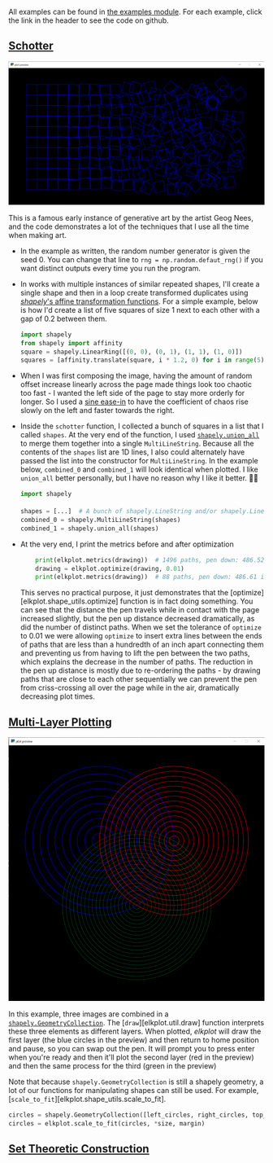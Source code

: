 All examples can be found in [the examples module](https://github.com/ejkaplan/elkplot/tree/main/elkplot/examples). For each example, click the link in the header to see the code on github.

## [Schotter](https://github.com/ejkaplan/elkplot/blob/main/elkplot/examples/schotter.py)

![schotter](example_images/schotter.png)

This is a famous early instance of generative art by the artist Geog Nees, and the code demonstrates a lot of the techniques that I use all the time when making art.

- In the example as written, the random number generator is given the seed 0. You can change that line to `rng = np.random.defaut_rng()` if you want distinct outputs every time you run the program.

- In works with multiple instances of similar repeated shapes, I'll create a single shape and then in a loop create transformed duplicates using [_shapely_'s affine transformation functions](https://shapely.readthedocs.io/en/stable/manual.html#affine-transformations). For a simple example, below is how I'd create a list of five squares of size 1 next to each other with a gap of 0.2 between them.

    ```python
    import shapely
    from shapely import affinity
    square = shapely.LinearRing([(0, 0), (0, 1), (1, 1), (1, 0)])
    squares = [affinity.translate(square, i * 1.2, 0) for i in range(5)]
    ```

- When I was first composing the image, having the amount of random offset increase linearly across the page made things look too chaotic too fast - I wanted the left side of the page to stay more orderly for longer. So I used a [sine ease-in](api_ref/easing.md) to have the coefficient of chaos rise slowly on the left and faster towards the right.

- Inside the `schotter` function, I collected a bunch of squares in a list that I called `shapes`. At the very end of the function, I used [`shapely.union_all`](https://shapely.readthedocs.io/en/stable/reference/shapely.union_all.html#shapely.union_all) to merge them together into a single `MultiLineString`. Because all the contents of the `shapes` list are 1D lines, I also could alternately have passed the list into the constructor for `MultiLineString`. In the example below, `combined_0` and `combined_1` will look identical when plotted. I like `union_all` better personally, but I have no reason why I like it better. 🤷‍♀️

    ```python
    import shapely
    
    shapes = [...]  # A bunch of shapely.LineString and/or shapely.LinearRing objects
    combined_0 = shapely.MultiLineString(shapes)
    combined_1 = shapely.union_all(shapes)
    ```

- At the very end, I print the metrics before and after optimization
    ```python
        print(elkplot.metrics(drawing))  # 1496 paths, pen down: 486.52 inch, pen up: 237.02 inch
        drawing = elkplot.optimize(drawing, 0.01)
        print(elkplot.metrics(drawing))  # 88 paths, pen down: 486.61 inch, pen up: 82.14 inch
    ```
  This serves no practical purpose, it just demonstrates that the [optimize][elkplot.shape_utils.optimize] function is in fact doing something. You can see that the distance the pen travels while in contact with the page increased slightly, but the pen up distance decreased dramatically, as did the number of distinct paths. When we set the tolerance of `optimize` to 0.01 we were allowing `optimize` to insert extra lines between the ends of paths that are less than a hundredth of an inch apart connecting them and preventing us from having to lift the pen between the two paths, which explains the decrease in the number of paths. The reduction in the pen up distance is mostly due to re-ordering the paths - by drawing paths that are close to each other sequentially we can prevent the pen from criss-crossing all over the page while in the air, dramatically decreasing plot times.

## [Multi-Layer Plotting](https://github.com/ejkaplan/elkplot/blob/main/elkplot/examples/multi_layer.py)

![multilayer](example_images/circle_layers.png)

In this example, three images are combined in a [`shapely.GeometryCollection`](https://shapely.readthedocs.io/en/stable/reference/shapely.GeometryCollection.html#shapely.GeometryCollection). The [`draw`][elkplot.util.draw] function interprets these three elements as different layers. When plotted, _elkplot_ will draw the first layer (the blue circles in the preview) and then return to home position and pause, so you can swap out the pen. It will prompt you to press enter when you're ready and then it'll plot the second layer (red in the preview) and then the same process for the third (green in the preview)

Note that because `shapely.GeometryCollection` is still a shapely geometry, a lot of our functions for manipulating shapes can still be used. For example, [`scale_to_fit`][elkplot.shape_utils.scale_to_fit].

```python
circles = shapely.GeometryCollection([left_circles, right_circles, top_circles])
circles = elkplot.scale_to_fit(circles, *size, margin)
```

## [Set Theoretic Construction]()